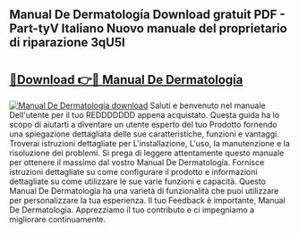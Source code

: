 ## Manual De Dermatología Download gratuit PDF - Part-tyV Italiano Nuovo manuale del proprietario di riparazione 3qU5l

# <h2><a href="http://dfbsom.blite.top/?on=Manual+De+Dermatolog%c3%ada">🔗Download 👉🔴 Manual De Dermatología</a></h2>

[![Manual De Dermatología download](https://i.imgur.com/lujVjoI.png)](http://dfbsom.blite.top/?on=Manual+De+Dermatolog%c3%ada)
Saluti e benvenuto nel manuale Dell'utente per il tuo REDDDDDDD appena acquistato. Questa guida ha lo scopo di aiutarti a diventare un utente esperto del tuo Prodotto fornendo una spiegazione dettagliata delle sue caratteristiche, funzioni e vantaggi. Troverai istruzioni dettagliate per L'installazione, L'uso, la manutenzione e la risoluzione dei problemi. Si prega di leggere attentamente questo manuale per ottenere il massimo dal vostro Manual De Dermatología. Fornisce istruzioni dettagliate su come configurare il prodotto e informazioni dettagliate su come utilizzare le sue varie funzioni e capacità. Questo Manual De Dermatología ha una varietà di funzionalità che puoi utilizzare per personalizzare la tua esperienza. Il tuo Feedback è importante, Manual De Dermatología. Apprezziamo il tuo contributo e ci impegniamo a migliorare continuamente.
